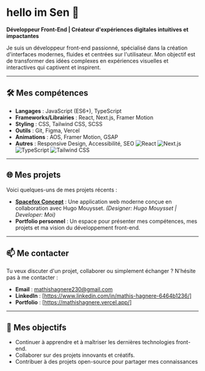 # hello im Sen 👋

**Développeur Front-End | Créateur d'expériences digitales intuitives et impactantes**

Je suis un développeur front-end passionné, spécialisé dans la création d'interfaces modernes, fluides et centrées sur l'utilisateur. Mon objectif est de transformer des idées complexes en expériences visuelles et interactives qui captivent et inspirent.

---

## 🛠️ Mes compétences

- **Langages** : JavaScript (ES6+), TypeScript
- **Frameworks/Librairies** : React, Next.js, Framer Motion
- **Styling** : CSS, Tailwind CSS, SCSS
- **Outils** : Git, Figma, Vercel
- **Animations** : AOS, Framer Motion, GSAP
- **Autres** : Responsive Design, Accessibilité, SEO
![React](https://img.shields.io/badge/-React-61DAFB?logo=react&logoColor=white)
![Next.js](https://img.shields.io/badge/-Next.js-000000?logo=next.js&logoColor=white)
![TypeScript](https://img.shields.io/badge/-TypeScript-3178C6?logo=typescript&logoColor=white)
![Tailwind CSS](https://img.shields.io/badge/-Tailwind_CSS-38B2AC?logo=tailwind-css&logoColor=white)


---

## 🌐 Mes projets

Voici quelques-uns de mes projets récents :

- **[Spacefox Concept](https://spacefox-app.vercel.app/)** : Une application web moderne conçue en collaboration avec Hugo Mouysset. *(Designer: Hugo Mouysset | Developer: Moi)*
- **Portfolio personnel** : Un espace pour présenter mes compétences, mes projets et ma vision du développement front-end.

---

## 📫 Me contacter

Tu veux discuter d'un projet, collaborer ou simplement échanger ? N'hésite pas à me contacter :

- **Email** : [mathishagnere230@gmail.com](mailto:mathishagnere230@gmail.com)
- **LinkedIn** : [https://www.linkedin.com/in/mathis-hagnere-6464b1236/]
- **Portfolio** : [https://mathishagnere.vercel.app/]

---


## 🎯 Mes objectifs

- Continuer à apprendre et à maîtriser les dernières technologies front-end.
- Collaborer sur des projets innovants et créatifs.
- Contribuer à des projets open-source pour partager mes connaissances

